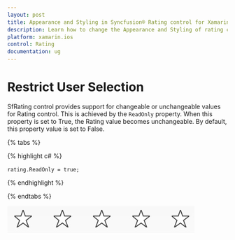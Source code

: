 ```yaml
---
layout: post
title: Appearance and Styling in Syncfusion® Rating control for Xamarin.iOS
description: Learn how to change the Appearance and Styling of rating control
platform: xamarin.ios
control: Rating
documentation: ug
---
```


# Restrict User Selection

SfRating control provides support for changeable or unchangeable values for Rating control. This is achieved by the `ReadOnly` property. When this property is set to True, the Rating value becomes unchangeable. By default, this property value is set to False.

{% tabs %}

{% highlight c# %}

	rating.ReadOnly = true;

{% endhighlight %}

{% endtabs %}

![Restrict user selection](images/readOnly.jpg)
